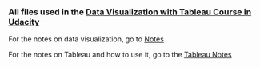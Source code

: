 ### All files used in the [Data Visualization with Tableau Course in Udacity](https://classroom.udacity.com/courses/ud1006)

For the notes on data visualization, go to [Notes](https://github.com/PranavEranki/AI-Pre-Requisites/blob/master/Tableau/Notes.md)

For the notes on Tableau and how to use it, go to the [Tableau Notes](https://github.com/PranavEranki/AI-Pre-Requisites/blob/master/Tableau/TableauNotes.md)
